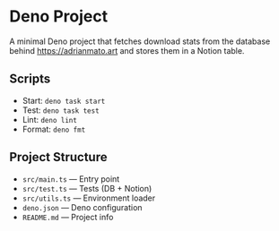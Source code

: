 # Deno Project

A minimal Deno project that fetches download stats from the database behind https://adrianmato.art and stores them in a Notion table.

## Scripts

- Start: `deno task start`
- Test: `deno task test`
- Lint: `deno lint`
- Format: `deno fmt`

## Project Structure

- `src/main.ts` — Entry point
- `src/test.ts` — Tests (DB + Notion)
- `src/utils.ts` — Environment loader
- `deno.json` — Deno configuration
- `README.md` — Project info
